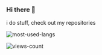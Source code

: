 ### Hi there 👋

<!--
**JaylyDev/JaylyDev** is a ✨ _special_ ✨ repository because its `README.md` (this file) appears on your GitHub profile.

Here are some ideas to get you started:

- 🔭 I’m currently working on ...
- 🌱 I’m currently learning ...
- 👯 I’m looking to collaborate on ...
- 🤔 I’m looking for help with ...
- 💬 Ask me about ...
- 📫 How to reach me: ...
- 😄 Pronouns: ...
- ⚡ Fun fact: ...
-->

i do stuff, check out my repositories

![most-used-langs](https://github-readme-stats.vercel.app/api/top-langs/?username=JaylyDev)

![views-count](https://komarev.com/ghpvc/?username=JaylyDev&style=for-the-badge)
